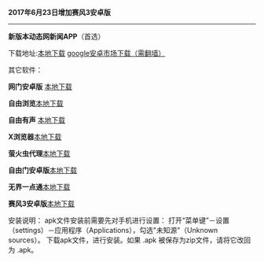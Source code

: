 **2017年6月23日增加赛风3安卓版**


***

**新版本动态网新闻APP**（首选）

下载地址:[本地下载](https://storage.googleapis.com/jwnews/dweb.apk)   [google安卓市场下载（需翻墙）](https://play.google.com/store/apps/details?id=org.bannedbook.app.dtwip)


其它软件：

**网门安卓版** [本地下载](https://git.io/ogatea)

**自由浏览**[本地下载](https://github.com/greatfire/x/raw/master/freebrowser.apk)            

**自由有声** [本地下载](https://github.com/greatfire/x/raw/master/freebooks.apk)

**X浏览器**[本地下载](http://www.xbext.com/download/xbrowser-release.apk)

**萤火虫代理**[本地下载](https://github.com/yinghuocho/download/blob/master/firefly.apk?raw=true)

**自由门安卓版**[本地下载](https://git.io/fgma )

**无界一点通**[本地下载](https://git.io/v6836)

**赛风3安卓版**[本地下载](http://www.babel.cc/share.do?s=6555140926875361)


安装说明：
apk文件安装前需要先对手机进行设置： 打开“菜单键”－设置（settings）－应用程序（Applications），勾选"未知源"（Unknown sources）。
下载apk文件，进行安装。如果 .apk 被保存为zip文件，请将它改回为 .apk。